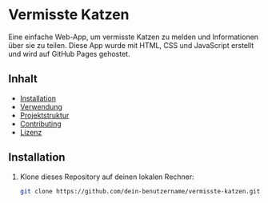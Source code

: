 # Vermisste Katzen

Eine einfache Web-App, um vermisste Katzen zu melden und Informationen über sie zu teilen. Diese App wurde mit HTML, CSS und JavaScript erstellt und wird auf GitHub Pages gehostet.

## Inhalt

- [Installation](#installation)
- [Verwendung](#verwendung)
- [Projektstruktur](#projektstruktur)
- [Contributing](#contributing)
- [Lizenz](#lizenz)

## Installation

1. Klone dieses Repository auf deinen lokalen Rechner:

   ```bash
   git clone https://github.com/dein-benutzername/vermisste-katzen.git
